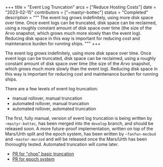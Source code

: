 +++
title = "Event Log Truncation"
arcs = ["Reduce Hosting Costs"]
date = "2023-02-15"
contributors = ["~mastyr-bottec"]
status = "Completed"
description = """
The event log grows indefinitely, using more disk space over time. Once event logs can be truncated, disk space can be reclaimed, using a roughly constant amount of disk space over time (the size of the Arvo snapshot, which grows much more slowly than the event log). Reducing disk space in this way is important for reducing cost and maintenance burden for running ships.
"""
+++

The event log grows indefinitely, using more disk space over time. Once event logs can be truncated, disk space can be reclaimed, using a roughly constant amount of disk space over time (the size of the Arvo snapshot, which grows much more slowly than the event log). Reducing disk space in this way is important for reducing cost and maintenance burden for running ships.

There are a few levels of event log truncation:

- manual rollover, manual truncation
- automated rollover, manual truncation
- automated rollover, automated truncation

The first, fully manual, version of event log truncation is being written by `~mastyr-bottec`, has been merged into the `develop` branch, and should be released soon.  A more future-proof implementation, written on top of the Mars/Urth split and the epoch system, has been written by `~fanfun-mocbud` and `~master-morzod` and will be released once the Mars/Urth has been thoroughly tested. Automated truncation will come later.

- [PR for "chop" basic truncation](https://github.com/urbit/vere/pull/165)
- [PR for epoch system](https://github.com/urbit/urbit/pull/5701)
